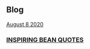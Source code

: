 ## Blog

<a class=a href="/post/9999"><div class=c>
August 8 2020

### INSPIRING BEAN QUOTES
</div></a>
